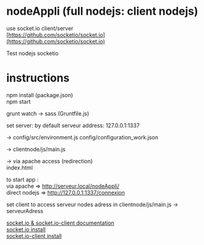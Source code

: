 # nodeAppli (full nodejs: client nodejs)
use socket.io client/server  
[https://github.com/socketio/socket.io](https://github.com/socketio/socket.io)

Test nodejs socketio

# instructions
npm install (package.json)  
npm start  

grunt watch -> sass (Gruntfile.js)


set server:
by default serveur address:
127.0.0.1:1337

-> config/src/environment.js
config/configuration_work.json

-> clientnode/js/main.js

-> via apache access (redirection)  
index.html

to start app :  
via apache => http://serveur.local/nodeAppli/  
direct nodejs => http://127.0.0.1:1337/connexion  




set client to access serveur nodes adress in 
clientnode/js/main.js -> serveurAdress 

[socket.io & socket.io-client documentation](https://github.com/socketio/socket.io-website/tree/master/source/docs)  
[socket.io install](https://github.com/socketio/socket.io-website/blob/master/source/docs/server-installation.md)  
[socket.io-client install](https://github.com/socketio/socket.io-website/blob/master/source/docs/client-installation.md)  